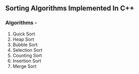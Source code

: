 ## Sorting Algorithms Implemented In C++

### Algorithms - 

1. Quick Sort
2. Heap Sort
3. Bubble Sort
4. Selection Sort
5. Counting Sort
6. Insertion Sort
7. Merge Sort

